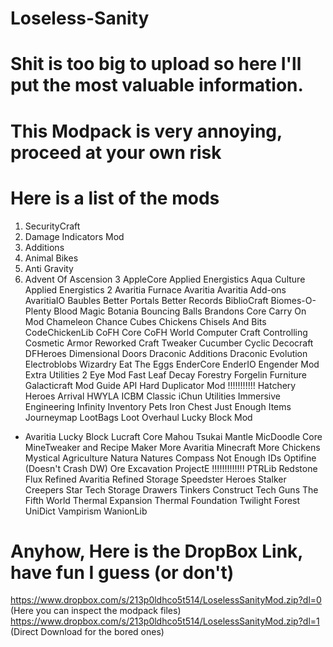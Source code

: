 # Loseless-Sanity

# Shit is too big to upload so here I'll put the most valuable information.

# This Modpack is very annoying, proceed at your own risk

# Here is a list of the mods 

1. SecurityCraft
2. Damage Indicators Mod
3. Additions
4. Animal Bikes
5. Anti Gravity
5. Advent Of Ascension 3
AppleCore
Applied Energistics
Aqua Culture
Applied Energistics 2
Avaritia Furnace
Avaritia
Avaritia Add-ons
AvaritiaIO
Baubles
Better Portals
Better Records
BiblioCraft
Biomes-O-Plenty
Blood Magic
Botania
Bouncing Balls
Brandons Core
Carry On Mod
Chameleon
Chance Cubes
Chickens
Chisels And Bits
CodeChickenLib
CoFH Core
CoFH World
Computer Craft
Controlling
Cosmetic Armor Reworked
Craft Tweaker
Cucumber
Cyclic
Decocraft
DFHeroes
Dimensional Doors
Draconic Additions
Draconic Evolution
Electroblobs Wizardry 
Eat The Eggs
EnderCore
EnderIO
Engender Mod
Extra Utilities 2
Eye Mod
Fast Leaf Decay
Forestry
Forgelin
Furniture
Galacticraft Mod
Guide API
Hard Duplicator Mod !!!!!!!!!!!
Hatchery
Heroes Arrival
HWYLA
ICBM Classic
iChun Utilities
Immersive Engineering
Infinity
Inventory Pets
Iron Chest
Just Enough Items
Journeymap
LootBags
Loot Overhaul
Lucky Block Mod
- Avaritia Lucky Block
Lucraft Core
Mahou Tsukai
Mantle
MicDoodle Core
MineTweaker and Recipe Maker
More Avaritia Minecraft
More Chickens
Mystical Agriculture 
Natura
Natures Compass
Not Enough IDs
Optifine (Doesn't Crash DW)
Ore Excavation
ProjectE !!!!!!!!!!!!!
PTRLib
Redstone Flux
Refined Avaritia
Refined Storage
Speedster Heroes
Stalker Creepers
Star Tech
Storage Drawers
Tinkers Construct
Tech Guns
The Fifth World
Thermal Expansion 
Thermal Foundation
Twilight Forest 
UniDict
Vampirism
WanionLib

# Anyhow, Here is the DropBox Link, have fun I guess (or don't)

https://www.dropbox.com/s/213p0ldhco5t514/LoselessSanityMod.zip?dl=0 (Here you can inspect the modpack files)
https://www.dropbox.com/s/213p0ldhco5t514/LoselessSanityMod.zip?dl=1 (Direct Download for the bored ones)

